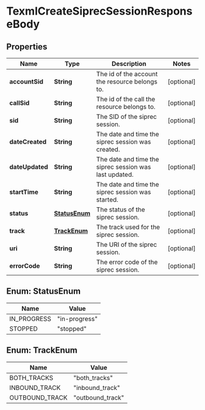 

# TexmlCreateSiprecSessionResponseBody


## Properties

| Name | Type | Description | Notes |
|------------ | ------------- | ------------- | -------------|
|**accountSid** | **String** | The id of the account the resource belongs to. |  [optional] |
|**callSid** | **String** | The id of the call the resource belongs to. |  [optional] |
|**sid** | **String** | The SID of the siprec session. |  [optional] |
|**dateCreated** | **String** | The date and time the siprec session was created. |  [optional] |
|**dateUpdated** | **String** | The date and time the siprec session was last updated. |  [optional] |
|**startTime** | **String** | The date and time the siprec session was started. |  [optional] |
|**status** | [**StatusEnum**](#StatusEnum) | The status of the siprec session. |  [optional] |
|**track** | [**TrackEnum**](#TrackEnum) | The track used for the siprec session. |  [optional] |
|**uri** | **String** | The URI of the siprec session. |  [optional] |
|**errorCode** | **String** | The error code of the siprec session. |  [optional] |



## Enum: StatusEnum

| Name | Value |
|---- | -----|
| IN_PROGRESS | &quot;in-progress&quot; |
| STOPPED | &quot;stopped&quot; |



## Enum: TrackEnum

| Name | Value |
|---- | -----|
| BOTH_TRACKS | &quot;both_tracks&quot; |
| INBOUND_TRACK | &quot;inbound_track&quot; |
| OUTBOUND_TRACK | &quot;outbound_track&quot; |



